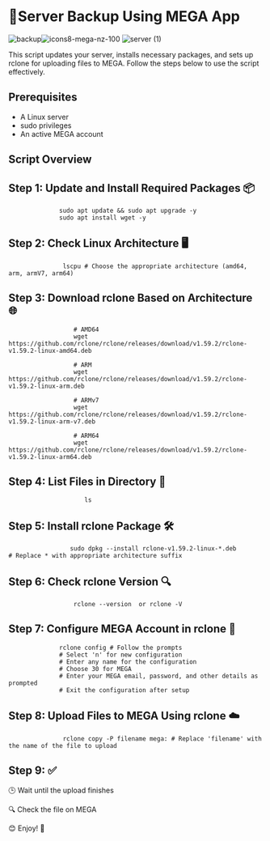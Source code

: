 # 📌Server Backup Using MEGA App  

![backup](https://github.com/hyper-ayoub/Backup_Server_MegaApp/assets/133155846/ebdd2cc8-e22a-4de7-95f8-74b29df51a44)![icons8-mega-nz-100](https://github.com/hyper-ayoub/Backup_Server_MegaApp/assets/133155846/4420319c-e117-4269-8464-cfe8e03ef8c1)
![server (1)](https://github.com/hyper-ayoub/Backup_Server_MegaApp/assets/133155846/2a362105-0154-438e-91b8-6db1ea6e7a9e)


This script updates your server, installs necessary packages, and sets up rclone for uploading files to MEGA. Follow the steps below to use the script effectively.

## Prerequisites
- A Linux server
- sudo privileges
- An active MEGA account

## Script Overview

## Step 1: Update and Install Required Packages 📦

                  sudo apt update && sudo apt upgrade -y
                  sudo apt install wget -y

## Step 2: Check Linux Architecture 🖥️
                   lscpu # Choose the appropriate architecture (amd64, arm, armV7, arm64)

## Step 3: Download rclone Based on Architecture 🌐
                      # AMD64
                      wget https://github.com/rclone/rclone/releases/download/v1.59.2/rclone-v1.59.2-linux-amd64.deb

                      # ARM
                      wget https://github.com/rclone/rclone/releases/download/v1.59.2/rclone-v1.59.2-linux-arm.deb

                      # ARMv7
                      wget https://github.com/rclone/rclone/releases/download/v1.59.2/rclone-v1.59.2-linux-arm-v7.deb

                      # ARM64
                      wget https://github.com/rclone/rclone/releases/download/v1.59.2/rclone-v1.59.2-linux-arm64.deb
## Step 4: List Files in Directory 📂

                         ls

## Step 5: Install rclone Package 🛠️

                     sudo dpkg --install rclone-v1.59.2-linux-*.deb          # Replace * with appropriate architecture suffix

## Step 6: Check rclone Version 🔍
                      rclone --version  or rclone -V

## Step 7: Configure MEGA Account in rclone 🔧

                  rclone config # Follow the prompts
                  # Select 'n' for new configuration
                  # Enter any name for the configuration
                  # Choose 30 for MEGA
                  # Enter your MEGA email, password, and other details as prompted
                  # Exit the configuration after setup

## Step 8: Upload Files to MEGA Using rclone ☁️

                   rclone copy -P filename mega: # Replace 'filename' with the name of the file to upload


## Step 9: ✅
🕒 Wait until the upload finishes

🔍 Check the file on MEGA

😊 Enjoy! 🎉






